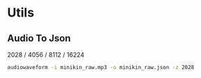 # Utils

## Audio To Json

2028 / 4056 / 8112 / 16224

```sh
audiowaveform -i minikin_raw.mp3 -o minikin_raw.json -z 2028
```
